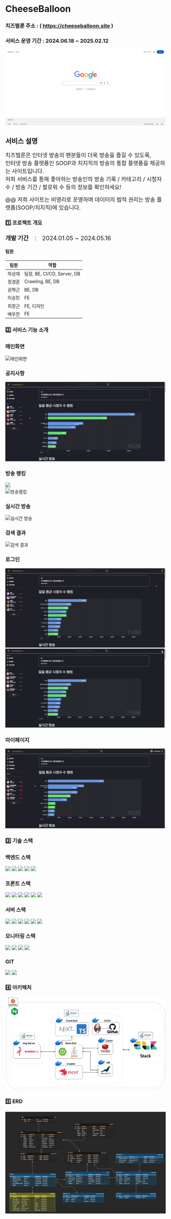 # CheeseBalloon

### 치즈벌룬 주소 : ( https://cheeseballoon.site )
### 서비스 운영 기간 : 2024.06.18 ~ 2025.02.12

<img src='./asset/cheeseballoon.gif'>

## 서비스 설명

<span style="font-size : 13pt">치즈벌룬은 인터넷 방송의 팬분들이 더욱 방송을 즐길 수 있도록, </span> <br/>
<span style="font-size : 13pt">인터넷 방송 플랫폼인 SOOP과 치지직의 방송의 통합 플랫폼을 제공하는 사이트입니다.</span><br/>
<span style="font-size : 13pt">저희 서비스를 통해 좋아하는 방송인의 방송 기록 / 카테고리 / 시청자 수 / 방송 기간 / 팔로워 수 등의 정보를 확인하세요!</span><br/>

<span style="font-size : 13pt">@@ 저희 사이트는 비영리로 운영하며 데이터의 법적 권리는 방송 플랫폼(SOOP/치지직)에 있습니다.</span><br/>

### 1️⃣ 프로젝트 개요

<span style="font-size : 14pt"><b>개발 기간</b>　:　2024.01.05 ~ 2024.05.16</span><br>

#### 팀원

| 팀원 | 역할 |
| --- | --- |
| 하상재 | 팀장, BE, CI/CD, Server, DB |
| 정경훈 | Crawling, BE, DB |
| 권혁근 | BE, DB |
| 이승민 | FE |
| 최창근 | FE, 디자인 |
| 배우찬 | FE |

### 2️⃣ 서비스 기능 소개

### 메인화면
<img src="./asset/gif_main2.gif" alt="메인화면">

### 공지사항
<img src="./asset/gif_notice.gif" alt="공지사항">

### 방송 랭킹
<img src="./asset/gif_ranking1.gif"><br/><img src="./asset/gif_ranking2.gif" alt="방송랭킹">

### 실시간 방송
<img src="./asset/gif_live.gif" alt="실시간 방송">

### 검색 결과
<img src="./asset/gif_search.gif" alt="검색 결과">

### 로그인
<img src="./asset/gif_google_login.gif" alt="구글 로그인"><br/><img src="./asset/gif_kakao_login.gif" alt="카카오 로그인">

### 마이페이지
<img src="./asset/gif_mypage.gif" alt="마이페이지">


### 3️⃣ 기술 스택

### 백엔드 스택
<img src="https://img.shields.io/badge/java-007396?style=for-the-badge&logo=java&logoColor=white"> <img src="https://img.shields.io/badge/gradle-02303A?style=for-the-badge&logo=gradle&logoColor=white"> <img src="https://img.shields.io/badge/springboot-6DB33F?style=for-the-badge&logo=springboot&logoColor=white"> <img src="https://img.shields.io/badge/python-3776AB?style=for-the-badge&logo=python&logoColor=white"> <img src="https://img.shields.io/badge/nestjs-E0234E?style=for-the-badge&logo=nestjs&logoColor=white">

### 프론트 스택
<img src="https://img.shields.io/badge/html5-E34F26?style=for-the-badge&logo=html5&logoColor=white"> <img src="https://img.shields.io/badge/css-1572B6?style=for-the-badge&logo=css3&logoColor=white"> <img src="https://img.shields.io/badge/javascript-F7DF1E?style=for-the-badge&logo=javascript&logoColor=black"> <img src="https://img.shields.io/badge/typescript-3178C6?style=for-the-badge&logo=typescript&logoColor=black"> <img src="https://img.shields.io/badge/node.js-339933?style=for-the-badge&logo=Node.js&logoColor=white"> <img src="https://img.shields.io/badge/nextdotjs-61DAFB?style=for-the-badge&logo=nextdotjs&logoColor=white">

### 서버 스택
<img src="https://img.shields.io/badge/ubuntu-E95420?style=for-the-badge&logo=ubuntu&logoColor=white"> <img src="https://img.shields.io/badge/nginx-009639?style=for-the-badge&logo=nginx&logoColor=white"> <img src="https://img.shields.io/badge/jenkins-D24939?style=for-the-badge&logo=jenkins&logoColor=white"> <img src="https://img.shields.io/badge/minio-C72E49?style=for-the-badge&logo=minio&logoColor=white"> <img src="https://img.shields.io/badge/mariadb-003545?style=for-the-badge&logo=mariadb&logoColor=white"> <img src="https://img.shields.io/badge/redis-FF4438?style=for-the-badge&logo=redis&logoColor=white">

### 모니터링 스택
<img src="https://img.shields.io/badge/elasticsearch-005571?style=for-the-badge&logo=elasticsearch&logoColor=white"> <img src="https://img.shields.io/badge/logstash-005571?style=for-the-badge&logo=logstash&logoColor=white"> <img src="https://img.shields.io/badge/kibana-005571?style=for-the-badge&logo=kibana&logoColor=white"> <img src="https://img.shields.io/badge/googleanalytics-E37400?style=for-the-badge&logo=googleanalytics&logoColor=white">

### GIT
<img src="https://img.shields.io/badge/git-F05032?style=for-the-badge&logo=git&logoColor=white"> <img src="https://img.shields.io/badge/github-181717?style=for-the-badge&logo=github&logoColor=white">

### 4️⃣ 아키텍처
<img src="./asset/architecture.png">

### 5️⃣ ERD
<img src="./asset/ERD.png">